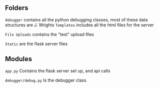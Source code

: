 ## Folders
`debugger` contains all the python debugging classes, most of these data structures are J. Wrights 
 `Templates` includes all the html files for the server

`File Uploads` contains the "test" upload files 

`Static` are the flask server files 

## Modules
`app.py`
Contains the flask server set up, and api calls

`debugger/debug.py` 
Is the debugger class 